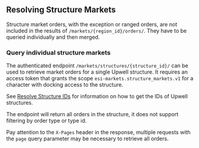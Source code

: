 ## Resolving Structure Markets

Structure market orders, with the exception or ranged orders, are not included in the results of `/markets/{region_id}/orders/`. They have to be queried individually and then merged.

### Query individual structure markets

The authenticated endpoint `/markets/structures/{structure_id}/` can be used to retrieve market orders for a single Upwell structure. It requires an access token that grants the scope `esi-markets.structure_markets.v1` for a character with docking access to the structure.

See [Resolve Structure IDs](/docs/scenarios/resolve_structre_ids.md) for information on how to get the IDs of Upwell structures.

The endpoint will return all orders in the structure, it does not support filtering by order type or type id.

Pay attention to the `X-Pages` header in the response, multiple requests with the `page` query parameter may be necessary to retrieve all orders.